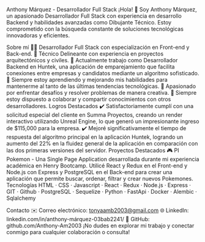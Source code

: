 Anthony Márquez - Desarrollador Full Stack
¡Hola! 👋 Soy Anthony Márquez, un apasionado Desarrollador Full Stack con experiencia en desarrollo Backend y habilidades avanzadas como Dibujante Técnico. Estoy comprometido con la búsqueda constante de soluciones tecnológicas innovadoras y eficientes.

Sobre mí
👨‍💻 Desarrollador Full Stack con especialización en Front-end y Back-end.
📐 Técnico Delineante con experiencia en proyectos arquitectónicos y civiles.
💼 Actualmente trabajo como Desarrollador Backend en Huntek, una aplicación de emparejamiento que facilita conexiones entre empresas y candidatos mediante un algoritmo sofisticado.
🌱 Siempre estoy aprendiendo y mejorando mis habilidades para mantenerme al tanto de las últimas tendencias tecnológicas.
🚀 Apasionado por enfrentar desafíos y resolver problemas de manera creativa.
💬 Siempre estoy dispuesto a colaborar y compartir conocimientos con otros desarrolladores.
Logros Destacados
✔️ Satisfactoriamente cumplí con una solicitud especial del cliente en Summa Proyectos, creando un render interactivo utilizando Unreal Engine, lo que generó un impresionante ingreso de $115,000 para la empresa.
✔️ Mejoré significativamente el tiempo de respuesta del algoritmo principal en la aplicación Huntek, logrando un aumento del 22% en la fluidez general de la aplicación en comparación con las dos primeras versiones del servidor.
Proyectos Destacados
🎮 PI Pokemon - Una Single Page Application desarrollada durante mi experiencia académica en Henry Bootcamp. Utilicé React y Redux en el Front-end y Node.js con Express y PostgreSQL en el Back-end para crear una aplicación que permite buscar, ordenar, filtrar y crear nuevos Pokemones.
Tecnologías
HTML · CSS · Javascript · React · Redux · Node.js · Express · GIT · Github · PostgreSQL · Sequelize · Python · FastApi · Docker · Alembic · Sqlalchemy

Contacto
✉️ Correo electrónico: tonyaamb2003@gmail.com
🌐 LinkedIn: linkedin.com/in/anthony-márquez-03bab2241/
📂 GitHub: github.com/Anthony-Am2003
¡No dudes en explorar mi trabajo y conectar conmigo para cualquier colaboración o consulta!
